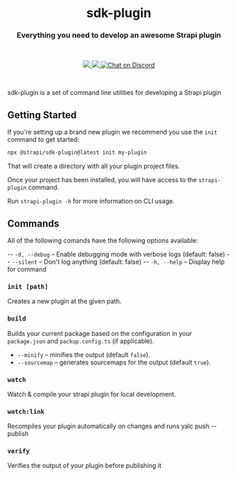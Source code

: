 <h1 align="center">sdk-plugin</h1>
<h3 align="center">Everything you need to develop an awesome Strapi plugin</h3>

<br />

<p align="center">
  <a href="https://www.npmjs.com/package/@strapi/sdk-plugin" target="_blank">
    <img src="https://img.shields.io/npm/v/@strapi/sdk-plugin.svg?style=flat&colorA=4945ff&colorB=4945ff" />
  </a>
  <a href="https://www.npmjs.com/package/@strapi/sdk-plugin" target="_blank">
    <img src="https://img.shields.io/npm/dm/@strapi/sdk-plugin.svg?style=flat&colorA=4945ff&colorB=4945ff" />
  </a>
  <a href="https://discord.gg/strapi" target="_blank">
    <img src="https://img.shields.io/discord/811989166782021633?style=flat&colorA=4945ff&colorB=4945ff&label=discord&logo=discord&logoColor=f0f0ff" alt="Chat on Discord" />
  </a>
</p>

<br />

sdk-plugin is a set of command line utilities for developing a Strapi plugin

## Getting Started

If you're setting up a brand new plugin we recommend you use the `init` command to get started:

```sh
npx @strapi/sdk-plugin@latest init my-plugin
```

That will create a directory with all your plugin project files.

Once your project has been installed, you will have access to the `strapi-plugin` command.

Run `strapi-plugin -h` for more information on CLI usage.

## Commands

All of the following comands have the following options available:

-- `-d, --debug` – Enable debugging mode with verbose logs (default: false)
-- `--silent` – Don't log anything (default: false)
-- `-h, --help` – Display help for command

### `init [path]`

Creates a new plugin at the given path.

### `build`

Builds your current package based on the configuration in your `package.json` and `packup.config.ts` (if applicable).

- `--minify` – minifies the output (default `false`).
- `--sourcemap` – generates sourcemaps for the output (default `true`).

### `watch`

Watch & compile your strapi plugin for local development.

### `watch:link`

Recompiles your plugin automatically on changes and runs yalc push --publish

### `verify`

Verifies the output of your plugin before publishing it
